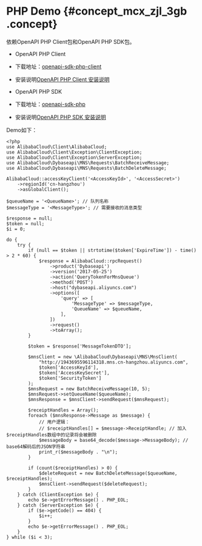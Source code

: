 # PHP Demo {#concept_mcx_zjl_3gb .concept}

依赖OpenAPI PHP Client包和OpenAPI PHP SDK包。

-   OpenAPI PHP Client

-   下载地址：[openapi-sdk-php-client](https://github.com/aliyun/openapi-sdk-php-client)

-   安装说明[OpenAPI PHP Client 安装说明](https://github.com/aliyun/openapi-sdk-php-client/blob/master/README-CN.md)

-   OpenAPI PHP SDK

-   下载地址：[openapi-sdk-php](https://github.com/aliyun/openapi-sdk-php)

-   安装说明[OpenAPI PHP SDK 安装说明](https://github.com/aliyun/openapi-sdk-php/blob/master/README-CN.md)


Demo如下：

```
<?php
use AlibabaCloud\Client\AlibabaCloud;
use AlibabaCloud\Client\Exception\ClientException;
use AlibabaCloud\Client\Exception\ServerException;
use AlibabaCloud\Dybaseapi\MNS\Requests\BatchReceiveMessage;
use AlibabaCloud\Dybaseapi\MNS\Requests\BatchDeleteMessage;

AlibabaCloud::accessKeyClient('<AccessKeyId>', '<AccessSecret>')
    ->regionId('cn-hangzhou')
    ->asGlobalClient();

$queueName = '<QueueName>'; // 队列名称
$messageType = '<MessageType>'; // 需要接收的消息类型

$response = null;
$token = null;
$i = 0;

do {
    try {
        if (null == $token || strtotime($token['ExpireTime']) - time() > 2 * 60) {
            $response = AlibabaCloud::rpcRequest()
                ->product('Dybaseapi')
                ->version('2017-05-25')
                ->action('QueryTokenForMnsQueue')
                ->method('POST')
                ->host("dybaseapi.aliyuncs.com")
                ->options([
                    'query' => [
                        'MessageType' => $messageType,
                        'QueueName' => $queueName,
                    ],
                ])
                ->request()
                ->toArray();
        }

        $token = $response['MessageTokenDTO'];

        $mnsClient = new \AlibabaCloud\Dybaseapi\MNS\MnsClient(
            "http://1943695596114318.mns.cn-hangzhou.aliyuncs.com",
            $token['AccessKeyId'],
            $token['AccessKeySecret'],
            $token['SecurityToken']
        );
        $mnsRequest = new BatchReceiveMessage(10, 5);
        $mnsRequest->setQueueName($queueName);
        $mnsResponse = $mnsClient->sendRequest($mnsRequest);

        $receiptHandles = Array();
        foreach ($mnsResponse->Message as $message) {
            // 用户逻辑：
            // $receiptHandles[] = $message->ReceiptHandle; // 加入$receiptHandles数组中的记录将会被删除
            $messageBody = base64_decode($message->MessageBody); // base64解码后的JSON字符串
            print_r($messageBody . "\n");
        }

        if (count($receiptHandles) > 0) {
            $deleteRequest = new BatchDeleteMessage($queueName, $receiptHandles);
            $mnsClient->sendRequest($deleteRequest);
        }
    } catch (ClientException $e) {
        echo $e->getErrorMessage() . PHP_EOL;
    } catch (ServerException $e) {
        if ($e->getCode() == 404) {
            $i++;
        }
        echo $e->getErrorMessage() . PHP_EOL;
    }
} while ($i < 3);
```

